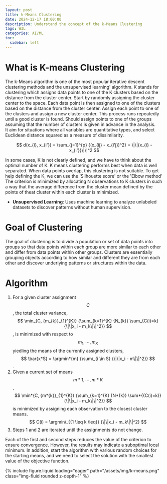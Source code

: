 ```yaml
---
layout: post
title: k-Means Clustering
date: 2024-12-17 18:00:00
description: Understand the concept of the k-Means Clustering
tags: WIL
categories: AI/ML
toc:
  sidebar: left
---
```


# What is K-means Clustering

The k-Means algorithm is one of the most popular iterative descent clustering methods and the unsupervised learning' algorithm.
K stands for clustering which assigns data points to one of the K clusters based on the distance from the cluster center. Start by randomly assigning the cluster center to the space. Each data point is then assigned to one of the clusters based on the distance from the cluster center. Assign each point to one of the clusters and assign a new cluster center. This process runs repeatedly until a good cluster is found. Should assign points to one of the groups assuming that the number of clusters is given in advance in the analysis.  
It aim for situations where all variables are quantitative types, and select Euclidean distance squared as a measure of dissimilarity.

$$
d(x_{i}, x_{i'}) = \sum_{j=1}^{p} {(x_{ij} - x_{i'j})^2} = \|\|{x_{i} - x_{i'}}\|\|^2
$$

In some cases, K is not clearly defined, and we have to think about the optimal number of K. K means clustering performs best when data is well separated. When data points overlap, this clustering is not suitable. To get help defining the K, we can use the 'Silhouette score' or the 'Elbow method'
The criterion is minimized by allocating N observations to K clusters in such a way that the average difference from the cluster mean defined by the points of theat cluster within each cluster is minimized.

- **Unsupervised Learning**: Uses machine learning to analyze unlabeled datasets to discover patterns without human supervision.

# Goal of Clustering

The goal of clustering is to divide a population or set of data points into groups so that data points within each group are more similar to each other and differ from data points within other groups. Clusters are essentially grouping objects according to how similar and different they are from each other and discover underlying patterns or structures within the data.

# Algorithm

1. For a given cluster assignment $$C$$, the total cluster variance,
   $$
   \min_{C, {m_{k}}_{1}^{K}} {\sum_{k=1}^{K} {N_{k}} \sum_{C(i)=k} {\|\|x_i - m_k\|\|^2}}
   $$, is minimized with respect to $$ {m_1, \cdots, m_K} $$ yiedling the means of the currently assigned clusters,
   $$
   \bar{x*S} = \argmin*{m} {\sum\_{i \in S} {\|\|x_i - m\|\|^2}}
   $$.
2. Given a current set of means
   $$
   {m*{1}, \cdots, m*{K}}
   $$,
   $$
   \min*{C, {m*{k}}_{1}^{K}} {\sum_{k=1}^{K} {N*{k}} \sum*{{C(i)=k}} {\|\|x_i - m_k\|\|^2}}
   $$
   is minimized by assigning each observation to the closest cluster means.
   $$
   C(i) = \argmin\_{{1 \leq k \leq}} {\|\|x_i - m_k\|\|^2}
   $$
3. Steps 1 and 2 are iterated until the assignments do not change.

Each of the first and second steps reduces the value of the criterion to ensure convergence. However, the results may indicate a suboptimal local minimum. In addition, start the algorithm with various random choices for the starting means, and we need to select the solution with the smallest value of the objective function.

<div class="row mt-3">
	<div class="col-sm mt-3 mt-md-0">
	{% include figure.liquid loading="eager" path="/assets/img/k-means.png" class="img-fluid rounded z-depth-1" %}
	</div>
</div>
